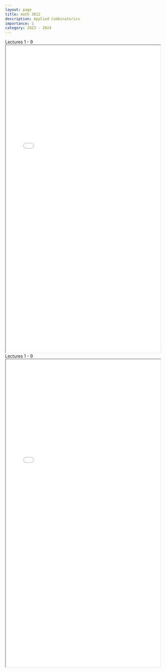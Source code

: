 ```yaml
---
layout: page
title: math 3012
description: Applied Combinatorics
importance: 1
category: 2023 - 2024
---
```


<div class="caption">
    Lectures 1 - 9
</div>
<iframe src="./assets/pdf/math3012-1.pdf" width="100%" height="1000px"></iframe>

<div class="caption">
    Lectures 1 - 9
</div>
<iframe src="./assets/pdf/math3012-2.pdf" width="100%" height="1000px"></iframe>
